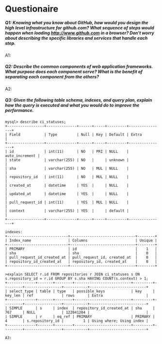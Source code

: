 Questionaire
===
 
##### Q1: Knowing what you know about GitHub, how would you design the high level infrastructure for github.com? What sequence of steps would happen when loading http://www.github.com in a browser? Don't worry about describing the specific libraries and services that handle each step.

A1:  

##### Q2: Describe the common components of web application frameworks. What purpose does each component serve? What is the benefit of separating each component from the others?

A2:

##### Q3: Given the following table schema, indexes, and query plan, explain how the query is executed and what you would do to improve the performance.

    mysql> describe ci_statuses;
    +-----------------+--------------+------+-----+---------+----------------+
    | Field           | Type         | Null | Key | Default | Extra          |
    +-----------------+--------------+------+-----+---------+----------------+
    | id              | int(11)      | NO   | PRI | NULL    | auto_increment |
    | state           | varchar(255) | NO   |     | unknown |                |
    | sha             | varchar(255) | NO   | MUL | NULL    |                |
    | repository_id   | int(11)      | NO   | MUL | NULL    |                |
    | created_at      | datetime     | YES  |     | NULL    |                |
    | updated_at      | datetime     | YES  |     | NULL    |                |
    | pull_request_id | int(11)      | YES  | MUL | NULL    |                |
    | context         | varchar(255) | YES  |     | default |                |
    +-----------------+--------------+------+-----+---------+----------------+

    indexes:
    +----------------------------+------------------------------+--------+
    | Index_name                 | Columns                      | Unique |
    +----------------------------+------------------------------+--------+
    | PRIMARY                    | id                           |    1   |
    | sha                        | sha                          |    0   |
    | pull_request_id_created_at | pull_request_id, created_at  |    0   |
    | repository_id_created_at   | repository_id, created_at    |    0   |
    +----------------------------+------------------------------+--------+

    >explain SELECT r.id FROM repositories r JOIN ci_statuses s ON s.repository_id = r.id GROUP BY s.sha HAVING COUNT(s.context) > 1;
    +-------------+-------+--------+--------------------------+---------+---------+-----------------+-----------+--------------------------+
    | select_type | table | type   | possible_keys            | key     | key_len | ref             | rows      | Extra                    |
    +-------------+-------+--------+--------------------------+---------+---------+-----------------+-----------+--------------------------+
    | SIMPLE      | s     | index  | repository_id_created_at | sha     | 767     | NULL            | 122041204 |                          |
    | SIMPLE      | r     | eq_ref | PRIMARY                  | PRIMARY | 4       | s.repository_id |         1 | Using where; Using index |
    +-------------+-------+--------+--------------------------+---------+---------+-----------------+-----------+--------------------------+

    A3:


